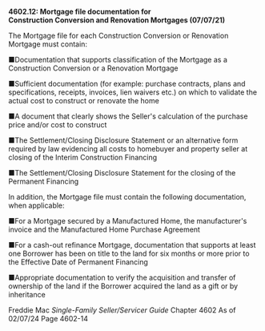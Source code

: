 **4602.12: Mortgage file documentation for**\
**Construction Conversion and Renovation Mortgages (07/07/21)**

The Mortgage file for each Construction Conversion or Renovation
Mortgage must contain:

■Documentation that supports classification of the Mortgage as a
Construction Conversion or a Renovation Mortgage

■Sufficient documentation (for example: purchase contracts, plans and
specifications, receipts, invoices, lien waivers etc.) on which to
validate the actual cost to construct or renovate the home

■A document that clearly shows the Seller's calculation of the purchase
price and/or cost to construct

■The Settlement/Closing Disclosure Statement or an alternative form
required by law evidencing all costs to homebuyer and property seller at
closing of the Interim Construction Financing

■The Settlement/Closing Disclosure Statement for the closing of the
Permanent Financing

In addition, the Mortgage file must contain the following documentation,
when applicable:

■For a Mortgage secured by a Manufactured Home, the manufacturer's
invoice and the Manufactured Home Purchase Agreement

■For a cash-out refinance Mortgage, documentation that supports at least
one Borrower has been on title to the land for six months or more prior
to the Effective Date of Permanent Financing

■Appropriate documentation to verify the acquisition and transfer of
ownership of the land if the Borrower acquired the land as a gift or by
inheritance

Freddie Mac *Single-Family Seller/Servicer Guide* Chapter 4602 As of
02/07/24 Page 4602-14